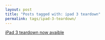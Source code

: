 ```yaml
---
layout: post
title: "Posts tagged with: ipad 3 teardown"
permalink: tags/ipad-3-teardown/
---
```

[iPad 3 teardown now avaible](/2012/03/ipad-3-teardown-now-avaible)
